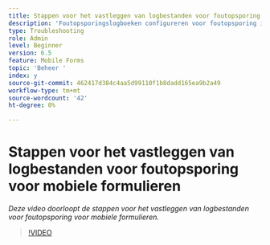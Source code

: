 ```yaml
---
title: Stappen voor het vastleggen van logbestanden voor foutopsporing voor mobiele formulieren
description: 'Foutopsporingslogboeken configureren voor foutopsporing in verband met mobiele formulieren '
type: Troubleshooting
role: Admin
level: Beginner
version: 6.5
feature: Mobile Forms
topic: 'Beheer '
index: y
source-git-commit: 462417d384c4aa5d99110f1b8dadd165ea9b2a49
workflow-type: tm+mt
source-wordcount: '42'
ht-degree: 0%

---
```



# Stappen voor het vastleggen van logbestanden voor foutopsporing voor mobiele formulieren

*Deze video doorloopt de stappen voor het vastleggen van logbestanden voor foutopsporing voor mobiele formulieren.*

>[!VIDEO](https://video.tv.adobe.com/v/335516?quality=9&learn=on)
